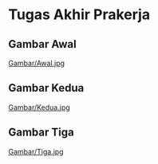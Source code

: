 # Tugas Akhir Prakerja

## Gambar Awal
[Gambar/Awal.jpg](Gambar/Awal.jpg)

## Gambar Kedua
[Gambar/Kedua.jpg](Gambar/Kedua.jpg)

## Gambar Tiga
[Gambar/Tiga.jpg](Gambar/Tiga.jpg)